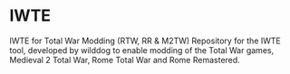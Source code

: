 # IWTE
IWTE for Total War Modding (RTW, RR &amp; M2TW)
Repository for the IWTE tool, developed by wilddog to enable modding of the Total War games, Medieval 2 Total War, Rome Total War and Rome Remastered.
